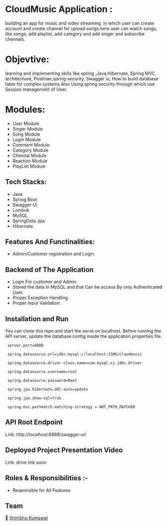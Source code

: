 # CloudMusic Application : 
building an app for music and video streaming. in which user can create account and create channel for upload songs.here user can watch songs, like songs, add playlist, add category and add singer and subscribe chennals.   

# Objevtive: 
learning and implementing skills like spring ,Java,Hibernate, Spring MVC architechure, Postman,spring security, Swagger ui, How to build database table for complex systems.Also Using spring security through which use Session management of User.   

# Modules:
- User Module    
- Singer Module
- Song Module
- Login Module
- Comment Module
- Category Module
- Chennal Module
- Reaction Module
- PlayList Module

## Tech Stacks:             

- Java
- Spring Boot
- Swagger-Ui
- Lombok
- MySQL
- SpringData Jpa
- Hibernate


## Features And Functinalities:

- Admin/Customer registration and Login.

##  Backend of The Application   

- Login For customer and Admin.  
- Stored the data In MySQL and that Can be access By only Authenticated User.
- Proper Exception Handling.
- Proper Input Validation. 

## Installation and Run 

You can clone this repo and start the serve on localhost.
Before running the API server, update the database config inside the application.properties file.


  ```
   server.port=8888 
   
   spring.datasource.url=jdbc:mysql://localhost:3306/cloudmusic
   
   spring.datasource.driver-class-name=com.mysql.cj.jdbc.Driver
   
   spring.datasource.username=root
   
   spring.datasource.password=Root
   
   spring.jpa.hibernate.ddl-auto=update 
   
   spring.jpa.show-sql=true
   
   spring.mvc.pathmatch.matching-strategy = ANT_PATH_MATCHER
   ```
   
   


## API Root Endpoint 

Link: http://localhost:8888/swagger-ui/

## Deployed Project Presentation Video

Link: drive link soon

## Roles & Responsibilities :-

- Responsible for All Features

## Team 

👤 [Shimbhu Kumawat](https://github.com/Shimbhu77)
     
